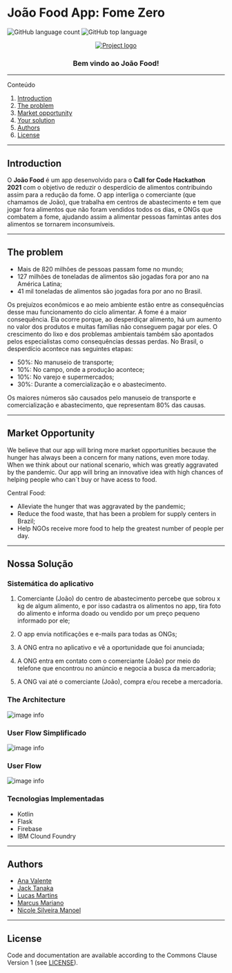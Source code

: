 # João Food App: Fome Zero

![GitHub language count](https://img.shields.io/github/languages/count/joao-food/joao-food-app)
![GitHub top language](https://img.shields.io/github/languages/top/joao-food/joao-food-app)

<p align="center">
  <a href="" rel="noopener">
 <img src="https://user-images.githubusercontent.com/51249341/126922540-315fa9b6-6989-4c04-9a48-760b0fbcce8d.png" alt="Project logo"></a>
</p>
<h3 align="center">Bem vindo ao João Food!</h3>


   

---

Conteúdo 


1. [Introduction](#introduction)
1. [The problem](#the-problem)
1. [Market opportunity](#Market-opportunity)
1. [Your solution](#your-solution)
1. [Authors](#authors)
1. [License](#license)

---

## Introduction

O __João Food__ é um app desenvolvido para o __Call for Code Hackathon 2021__ com o objetivo de reduzir o desperdício de alimentos contribuindo assim para a redução da fome.
O app interliga o comerciante (que chamamos de João), que trabalha em centros de abastecimento e tem que jogar fora alimentos que não foram vendidos todos os dias, e ONGs que combatem a fome, ajudando assim a alimentar pessoas famintas antes dos alimentos se tornarem inconsumíveis.


---

## The problem

- Mais de 820 milhões de pessoas passam fome no mundo;
- 127 milhões de toneladas de alimentos são jogadas fora por ano na América Latina;
- 41 mil toneladas de alimentos são jogadas fora por ano no Brasil.

Os prejuízos econômicos e ao meio ambiente estão entre as consequências desse mau funcionamento do ciclo alimentar.
A fome é a maior consequência. Ela ocorre porque, ao desperdiçar alimento, há um aumento no valor dos produtos e muitas famílias não conseguem pagar por eles. O crescimento do lixo e dos problemas ambientais também são apontados pelos especialistas como consequências dessas perdas.
No Brasil, o desperdício acontece nas seguintes etapas:

- 50%: No manuseio de transporte;
- 10%: No campo, onde a produção acontece;
- 10%: No varejo e supermercados;
- 30%: Durante a comercialização e o abastecimento.

Os maiores números são causados pelo manuseio de transporte e comercialização e abastecimento, que representam 80% das causas.

---

## Market Opportunity

We believe that our app will bring more market opportunities because the hunger has always been a concern for many nations, even more today. When we think about our national scenario, which was greatly aggravated by the pandemic. Our app will bring an innovative idea with high chances of helping people who can´t buy or have acess to food.

Central Food:

- Alleviate the hunger that was aggravated by the pandemic;
- Reduce the food waste, that has been a problem for supply centers in Brazil;
- Help NGOs receive more food to help the greatest number of people per day.

---

## Nossa Solução

### Sistemática do aplicativo

1. Comerciante (João) do centro de abastecimento percebe que sobrou x kg de algum alimento, e por isso cadastra os alimentos no app, tira foto do alimento e informa doado ou vendido por um preço pequeno informado por ele;

1. O app envia notificações e e-mails para todas as ONGs; 

1. A ONG entra no aplicativo e vê a oportunidade que foi anunciada;

1. A ONG entra em contato com o comerciante (João) por meio do telefone que encontrou no anúncio e negocia a busca da mercadoria;

1. A ONG vai até o comerciante (João), compra e/ou recebe a mercadoria.

### The Architecture

![image info](./img/architecture.png)


### User Flow Simplificado   

![image info](./img/user_flow_simpli.png)

### User Flow    

![image info](./img/user_flow.png)

### Tecnologias Implementadas    

- Kotlin
- Flask
- Firebase
- IBM Clound Foundry

---


## Authors

* [Ana Valente](https://github.com/AnaVSSCaldeira)
* [Jack Tanaka](https://www.linkedin.com/in/jackeline-tanaka/)
* [Lucas Martins](https://github.com/lucaomartins/)
* [Marcus Mariano](https://github.com/marcusmariano)
* [Nicole Silveira Manoel](https://www.linkedin.com/in/nicole-silveira-manoel-b04b8b159/)

 
---

## License

Code and documentation are available according to the Commons Clause Version 1 (see [LICENSE](https://commonsclause.com/)).
